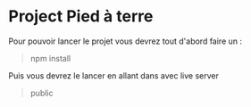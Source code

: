 # Project Pied à terre

Pour pouvoir lancer le projet vous devrez tout d'abord faire un :

> npm install

Puis vous devrez le lancer en allant dans avec live server 
> public


<!--stackedit_data:
eyJoaXN0b3J5IjpbMTYwMjI1MjEyOCwxMTIwMDQ5Mzg5LDkzNj
I1ODYzMCwtMjA4ODc0NjYxMl19
-->